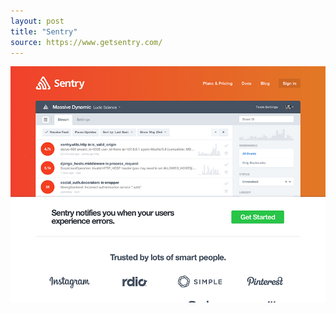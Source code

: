 ```yaml
---
layout: post
title: "Sentry"
source: https://www.getsentry.com/
---
```


<img src="/screenshots/sentry.jpg">
